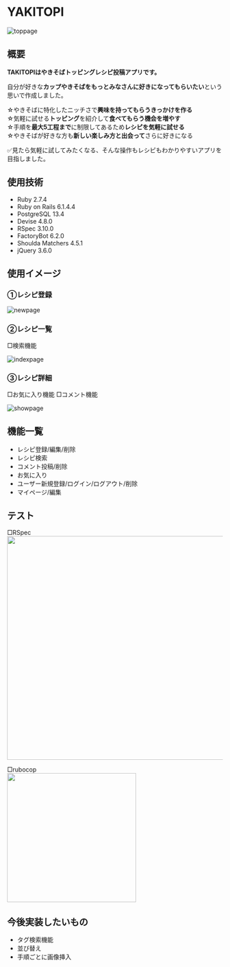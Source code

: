 # YAKITOPI

<div style="width: 500px;">
  <img src="https://user-images.githubusercontent.com/113294968/227779413-56b75a5c-d95d-471c-91fb-b66d1839748d.png" alt="toppage" style="max-width: 100%; height: auto;">
</div>

## 概要
**TAKITOPIはやきそばトッピングレシピ投稿アプリです。**

自分が好きな**カップやきそばをもっとみなさんに好きになってもらいたい**という思いで作成しました。

☆やきそばに特化したニッチさで**興味を持ってもらうきっかけを作る**<br>
☆気軽に試せる**トッピング**を紹介して**食べてもらう機会を増やす**<br>
☆手順を**最大5工程まで**に制限してあるため**レシピを気軽に試せる**<br>
☆やきそばが好きな方も**新しい楽しみ方と出会って**さらに好きになる<br>

✅見たら気軽に試してみたくなる、そんな操作もレシピもわかりやすいアプリを目指しました。

## 使用技術
- Ruby 2.7.4
- Ruby on Rails 6.1.4.4
- PostgreSQL 13.4
- Devise 4.8.0
- RSpec 3.10.0
- FactoryBot 6.2.0
- Shoulda Matchers 4.5.1
- jQuery 3.6.0

## 使用イメージ
### ①レシピ登録

<div style="width: 500px;">
  <img src="https://user-images.githubusercontent.com/113294968/225369226-0484137e-15f9-45f4-b28a-d2a3e55daef2.png" alt="newpage" style="max-width: 100%;     height: auto;">
</div>

### ②レシピ一覧
□検索機能

<div style="width: 500px;">
  <img src="https://user-images.githubusercontent.com/113294968/225369234-a200ffdf-7fe5-4682-a5de-1a998edc686d.png" alt="indexpage" style="max-width: 100%;     height: auto;">
</div>

### ③レシピ詳細
□お気に入り機能
□コメント機能

<div style="width: 500px;">
  <img src="https://user-images.githubusercontent.com/113294968/225369152-033b1824-84df-4aab-9498-14a0af1a192e.png" alt="showpage" style="max-width: 100%;     height: auto;">
</div>

## 機能一覧
- レシピ登録/編集/削除
- レシピ検索
- コメント投稿/削除
- お気に入り
- ユーザー新規登録/ログイン/ログアウト/削除
- マイページ/編集

## テスト
□RSpec<br>
<img width="522" src="https://user-images.githubusercontent.com/113294968/227779145-9a3bd6c7-bf71-497d-bc02-ba021307655c.png">

□rubocop<br>
<img width="301" src="https://user-images.githubusercontent.com/113294968/227778823-a6310a6a-0041-4e2e-a704-21bfd342a32d.png">

## 今後実装したいもの
- タグ検索機能
- 並び替え
- 手順ごとに画像挿入

